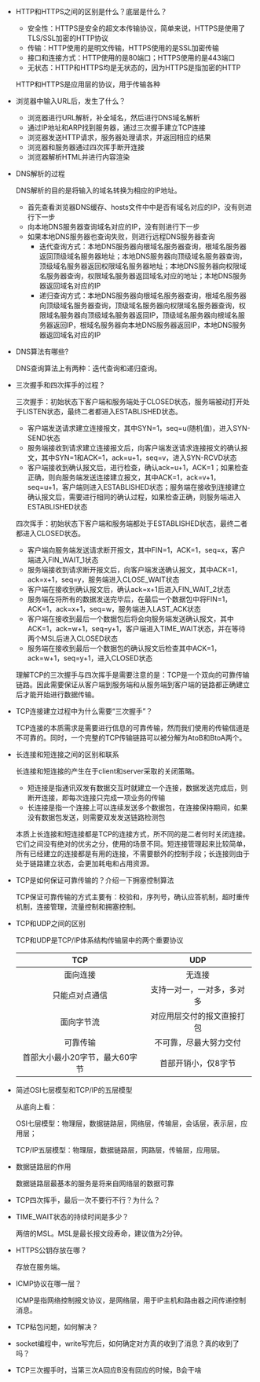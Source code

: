 + HTTP和HTTPS之间的区别是什么？底层是什么？

  + 安全性：HTTPS是安全的超文本传输协议，简单来说，HTTPS是使用了TLS/SSL加密的HTTP协议
  + 传输：HTTP使用的是明文传输，HTTPS使用的是SSL加密传输
  + 接口和连接方式：HTTP使用的是80端口；HTTPS使用的是443端口
  + 无状态：HTTP和HTTPS均是无状态的，因为HTTPS是指加密的HTTP

  HTTP和HTTPS是应用层的协议，用于传输各种

+ 浏览器中输入URL后，发生了什么？

  + 浏览器进行URL解析，补全域名，然后进行DNS域名解析
  + 通过IP地址和ARP找到服务器，通过三次握手建立TCP连接
  + 浏览器发送HTTP请求，服务器处理请求，并返回相应的结果
  + 浏览器和服务器通过四次挥手断开连接
  + 浏览器解析HTML并进行内容渲染

+ DNS解析的过程

  DNS解析的目的是将输入的域名转换为相应的IP地址。

  + 首先查看浏览器DNS缓存、hosts文件中中是否有域名对应的IP，没有则进行下一步
  + 向本地DNS服务器查询域名对应的IP，没有则进行下一步
  + 如果本地DNS服务器也查询失败，则进行远程DNS服务器查询
    + 迭代查询方式：本地DNS服务器向根域名服务器查询，根域名服务器返回顶级域名服务器地址；本地DNS服务器向顶级域名服务器查询，顶级域名服务器返回权限域名服务器地址；本地DNS服务器向权限域名服务器查询，权限域名服务器返回域名对应的地址；本地DNS服务器返回域名对应的IP
    + 递归查询方式：本地DNS服务器向根域名服务器查询，根域名服务器向顶级域名服务器查询，顶级域名服务器向权限域名服务器查询，权限域名服务器向顶级域名服务器返回IP，顶级域名服务器向根域名服务器返回IP，根域名服务器向本地DNS服务器返回IP，本地DNS服务器返回域名对应的IP

+ DNS算法有哪些?

  DNS查询算法上有两种：迭代查询和递归查询。

+ 三次握手和四次挥手的过程？

  三次握手：初始状态下客户端和服务端处于CLOSED状态，服务端被动打开处于LISTEN状态，最终二者都进入ESTABLISHED状态。

  + 客户端发送请求建立连接报文，其中SYN=1，seq=u(随机值)，进入SYN-SEND状态
  + 服务端接收到请求建立连接报文后，向客户端发送请求连接报文的确认报文，其中SYN=1和ACK=1，ack=u+1，seq=v，进入SYN-RCVD状态
  + 客户端接收到确认报文后，进行检查，确认ack=u+1，ACK=1；如果检查正确，则向服务端发送连接建立报文，其中ACK=1，ack=v+1，seq=u+1，客户端则进入ESTABLISHED状态；服务端在接收到连接建立确认报文后，需要进行相同的确认过程，如果检查正确，则服务端进入ESTABLISHED状态

  四次挥手：初始状态下客户端和服务端都处于ESTABLISHED状态，最终二者都进入CLOSED状态。

  + 客户端向服务端发送请求断开报文，其中FIN=1，ACK=1，seq=x，客户端进入FIN_WAIT_1状态
  + 服务端接收到请求断开报文后，向客户端发送确认报文，其中ACK=1，ack=x+1，seq=y，服务端进入CLOSE_WAIT状态
  + 客户端在接收到确认报文后，确认ack=x+1后进入FIN_WAIT_2状态
  + 服务端在将所有的数据发送完毕后，在最后一个数据包中将FIN=1，ACK=1，ack=x+1，seq=w，服务端进入LAST_ACK状态
  + 客户端在接收到最后一个数据包后将会向服务端发送确认报文，其中ACK=1，ack=w+1，seq=y+1，客户端进入TIME_WAIT状态，并在等待两个MSL后进入CLOSED状态
  + 服务端在接收到最后一个数据包的确认报文后检查其中ACK=1，ack=w+1，seq=y+1，进入CLOSED状态

  理解TCP的三次握手与四次挥手是需要注意的是：TCP是一个双向的可靠传输链路。因此需要保证从客户端到服务端和从服务端到客户端的链路都正确建立后才能开始进行数据传输。

+ TCP连接建立过程中为什么需要“三次握手”？

  TCP连接的本质需求是需要进行信息的可靠传输，然而我们使用的传输信道是不可靠的。同时，一个完整的TCP传输链路可以被分解为AtoB和BtoA两个。

+ 长连接和短连接之间的区别和联系

  长连接和短连接的产生在于client和server采取的关闭策略。

  + 短连接是指通讯双发有数据交互时就建立一个连接，数据发送完成后，则断开连接，即每次连接只完成一项业务的传输
  + 长连接是指一个连接上可以连续发送多个数据包，在连接保持期间，如果没有数据包发送，则需要双发发送链路检测包

  本质上长连接和短连接都是TCP的连接方式，所不同的是二者何时关闭连接。它们之间没有绝对的优劣之分，使用的场景不同。短连接管理起来比较简单，所有已经建立的连接都是有用的连接，不需要额外的控制手段；长连接则由于处于链路建立状态，会更加耗电和占用资源。

+ TCP是如何保证可靠传输的？介绍一下拥塞控制算法

  TCP保证可靠传输的方式主要有：校验和，序列号，确认应答机制，超时重传机制，连接管理，流量控制和拥塞控制。

  

+ TCP和UDP之间的区别

  TCP和UDP是TCP/IP体系结构传输层中的两个重要协议

  |              TCP               |            UDP             |
  | :----------------------------: | :------------------------: |
  |            面向连接            |           无连接           |
  |         只能点对点通信         | 支持一对一，一对多，多对多 |
  |           面向字节流           | 对应用层交付的报文直接打包 |
  |            可靠传输            |   不可靠，尽最大努力交付   |
  | 首部大小最小20字节，最大60字节 |    首部开销小，仅8字节     |

+ 简述OSI七层模型和TCP/IP的五层模型

  从底向上看：

  OSI七层模型：物理层，数据链路层，网络层，传输层，会话层，表示层，应用层；

  TCP/IP五层模型：物理层，数据链路层，网路层，传输层，应用层。

+ 数据链路层的作用

  数据链路层最基本的服务是将来自网络层的数据可靠

+ TCP四次挥手，最后一次不要行不行？为什么？

+ TIME_WAIT状态的持续时间是多少？

  两倍的MSL。MSL是最长报文段寿命，建议值为2分钟。

+ HTTPS公钥存放在哪？

  存放在服务端。

+ ICMP协议在哪一层？

  ICMP是指网络控制报文协议，是网络层，用于IP主机和路由器之间传递控制消息。

+ TCP粘包问题，如何解决？

+ socket编程中，write写完后，如何确定对方真的收到了消息？真的收到了吗？
+ TCP三次握手时，当第三次A回应B没有回应的时候，B会干啥
